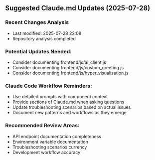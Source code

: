 
## Suggested Claude.md Updates (2025-07-28)

### Recent Changes Analysis
- Last modified: 2025-07-28 22:08
- Repository analysis completed

### Potential Updates Needed:
- Consider documenting frontend/js/ai_client.js
- Consider documenting frontend/js/custom_greeting.js
- Consider documenting frontend/js/hyper_visualization.js

### Claude Code Workflow Reminders:
- Use detailed prompts with component context
- Provide sections of Claude.md when asking questions
- Update troubleshooting scenarios based on actual issues
- Document new patterns and workflows as they emerge

### Recommended Review Areas:
- API endpoint documentation completeness
- Environment variable documentation
- Troubleshooting scenarios currency
- Development workflow accuracy
